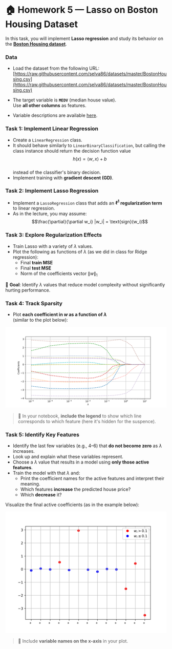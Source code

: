 # 🏠 Homework 5 — Lasso on Boston Housing Dataset

In this task, you will implement **Lasso regression** and study its behavior on the [**Boston Housing dataset**](https://www.cs.toronto.edu/~delve/data/boston/bostonDetail.html).

### Data

- Load the dataset from the following URL:  
  [https://raw.githubusercontent.com/selva86/datasets/master/BostonHousing.csv](https://raw.githubusercontent.com/selva86/datasets/master/BostonHousing.csv)

- The target variable is **`MEDV`** (median house value).  
  Use **all other columns** as features.

- Variable descriptions are available [here](https://www.cs.toronto.edu/~delve/data/boston/bostonDetail.html).


### Task 1: Implement Linear Regression

- Create a `LinearRegression` class.
- It should behave similarly to `LinearBinaryClassification`, but calling the class instance should return the decision function value\
$$h(x) = \langle w, x \rangle + b$$\
 instead of the classifier's binary decision.
- Implement training with **gradient descent (GD)**.

### Task 2: Implement Lasso Regression

- Implement a `LassoRegression` class that adds an **$\ell^1$ regularization term** to linear regression.
- As in the lecture, you may assume:\
  $$\frac{\partial}{\partial w_i} |w_i| = \text{sign}(w_i)$$

### Task 3: Explore Regularization Effects

- Train Lasso with a variety of $\lambda$ values.
- Plot the following as functions of $\lambda$ (as we did in class for Ridge regression):
    - Final **train MSE**
    - Final **test MSE**
    - Norm of the coefficients vector $\| w \|_1$

📝 **Goal**: Identify $\lambda$ values that reduce model complexity without significantly hurting performance.

### Task 4: Track Sparsity

- Plot **each coefficient in $w$ as a function of $\lambda$**  
(similar to the plot below):

<p align="center">
  <img width="800" src=images/coefs.svg>
</p>

> 📌 In your notebook, **include the legend** to show which line corresponds to which feature (here it's hidden for the suspence).

### Task 5: Identify Key Features

- Identify the last few variables (e.g., 4–6) that **do not become zero** as $\lambda$ increases.
- Look up and explain what these variables represent.
- Choose a $\lambda$ value that results in a model using **only those active features**.
- Train the model with that $\lambda$ and:
    - Print the coefficient names for the active features and interpret their meaning.
    - Which features **increase** the predicted house price?
     - Which **decrease** it?

Visualize the final active coefficients (as in the example below):

<p align="center">
  <img width="600" src=images/coef_vals.svg>
</p>

> 📌 Include **variable names on the x-axis** in your plot.
